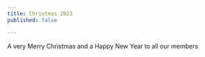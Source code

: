```yaml
---
title: Christmas 2023
published: false

---
```


A very Merry Christmas and a Happy New Year to all our members
